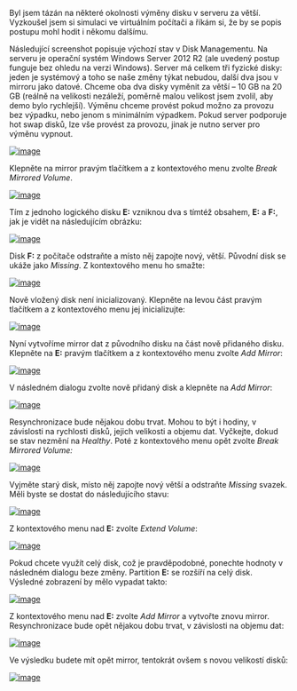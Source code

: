 <!-- dcterms:identifier = aspnetcz#5467 -->
<!-- dcterms:title = Jak vyměnit v serveru disk za větší -->
<!-- dcterms:abstract = Byl jsem tázán na některé okolnosti výměny disku v serveru za větší. Vyzkoušel jsem si simulaci ve virtuálním počítači a říkám si, že by se popis postupu mohl hodit i někomu dalšímu. -->
<!-- np9:categoryId = 1 -->
<!-- x4w:category = IT -->
<!-- np9:authorId = 1 -->
<!-- np9:authorEmail = michal.valasek@altairis.cz -->
<!-- dcterms:creator = Michal Altair Valášek -->
<!-- dcterms:created = 2018-04-25T16:36:45.987+02:00 -->
<!-- dcterms:date = 2018-04-25T16:36:46+02:00 -->
<!-- x4w:pictureWidth = 150 -->
<!-- x4w:pictureHeight = 150 -->
<!-- x4w:pictureUrl = /perex-pictures/20180425-jak-vymenit-v-serveru-disk-za-vetsi.jpg -->

Byl jsem tázán na některé okolnosti výměny disku v serveru za větší. Vyzkoušel jsem si simulaci ve virtuálním počítači a říkám si, že by se popis postupu mohl hodit i někomu dalšímu.

Následující screenshot popisuje výchozí stav v Disk Managementu. Na serveru je operační systém Windows Server 2012 R2 (ale uvedený postup funguje bez ohledu na verzi Windows). Server má celkem tři fyzické disky: jeden je systémový a toho se naše změny týkat nebudou, další dva jsou v mirroru jako datové. Chceme oba dva disky vyměnit za větší – 10 GB na 20 GB (reálně na velikosti nezáleží, poměrně malou velikost jsem zvolil, aby demo bylo rychlejší). Výměnu chceme provést pokud možno za provozu bez výpadku, nebo jenom s minimálním výpadkem. Pokud server podporuje hot swap disků, lze vše provést za provozu, jinak je nutno server pro výměnu vypnout.

[![image](https://www.cdn.altairis.cz/Blog/2018/20180425-image_thumb.png "image")](https://www.cdn.altairis.cz/Blog/2018/20180425-image_2.png)

Klepněte na mirror pravým tlačítkem a z kontextového menu zvolte *Break Mirrored Volume*.

[![image](https://www.cdn.altairis.cz/Blog/2018/20180425-image_thumb_1.png "image")](https://www.cdn.altairis.cz/Blog/2018/20180425-image_4.png)

Tím z jednoho logického disku **E:** vzniknou dva s tímtéž obsahem, **E:** a **F:**, jak je vidět na následujícím obrázku:

[![image](https://www.cdn.altairis.cz/Blog/2018/20180425-image_thumb_2.png "image")](https://www.cdn.altairis.cz/Blog/2018/20180425-image_6.png)

Disk **F:** z počítače odstraňte a místo něj zapojte nový, větší. Původní disk se ukáže jako *Missing*. Z kontextového menu ho smažte:

[![image](https://www.cdn.altairis.cz/Blog/2018/20180425-image_thumb_3.png "image")](https://www.cdn.altairis.cz/Blog/2018/20180425-image_8.png)

Nově vložený disk není inicializovaný. Klepněte na levou část pravým tlačítkem a z kontextového menu jej inicializujte:

[![image](https://www.cdn.altairis.cz/Blog/2018/20180425-image_thumb_4.png "image")](https://www.cdn.altairis.cz/Blog/2018/20180425-image_10.png)

Nyní vytvoříme mirror dat z původního disku na část nově přidaného disku. Klepněte na **E:** pravým tlačítkem a z kontextového menu zvolte *Add Mirror*:

[![image](https://www.cdn.altairis.cz/Blog/2018/20180425-image_thumb_5.png "image")](https://www.cdn.altairis.cz/Blog/2018/20180425-image_12.png)

V následném dialogu zvolte nově přidaný disk a klepněte na *Add Mirror*:

[![image](https://www.cdn.altairis.cz/Blog/2018/20180425-image_thumb_6.png "image")](https://www.cdn.altairis.cz/Blog/2018/20180425-image_14.png)

Resynchronizace bude nějakou dobu trvat. Mohou to být i hodiny, v závislosti na rychlosti disků, jejich velikosti a objemu dat. Vyčkejte, dokud se stav nezmění na *Healthy*. Poté z kontextového menu opět zvolte *Break Mirrored Volume:*

[![image](https://www.cdn.altairis.cz/Blog/2018/20180425-image_thumb_7.png "image")](https://www.cdn.altairis.cz/Blog/2018/20180425-image_16.png)

Vyjměte starý disk, místo něj zapojte nový větší a odstraňte *Missing* svazek. Měli byste se dostat do následujícího stavu:

[![image](https://www.cdn.altairis.cz/Blog/2018/20180425-image_thumb_8.png "image")](https://www.cdn.altairis.cz/Blog/2018/20180425-image_18.png)

Z kontextového menu nad **E:** zvolte *Extend Volume*:

[![image](https://www.cdn.altairis.cz/Blog/2018/20180425-image_thumb_9.png "image")](https://www.cdn.altairis.cz/Blog/2018/20180425-image_20.png)

Pokud chcete využít celý disk, což je pravděpodobné, ponechte hodnoty v následném dialogu beze změny. Partition **E:** se rozšíří na celý disk. Výsledné zobrazení by mělo vypadat takto:

[![image](https://www.cdn.altairis.cz/Blog/2018/20180425-image_thumb_10.png "image")](https://www.cdn.altairis.cz/Blog/2018/20180425-image_22.png)

Z kontextového menu nad **E:** zvolte *Add Mirror* a vytvořte znovu mirror. Resynchronizace bude opět nějakou dobu trvat, v závislosti na objemu dat:

[![image](https://www.cdn.altairis.cz/Blog/2018/20180425-image_thumb_11.png "image")](https://www.cdn.altairis.cz/Blog/2018/20180425-image_24.png)

Ve výsledku budete mít opět mirror, tentokrát ovšem s novou velikostí disků:

[![image](https://www.cdn.altairis.cz/Blog/2018/20180425-image_thumb_12.png "image")](https://www.cdn.altairis.cz/Blog/2018/20180425-image_26.png)